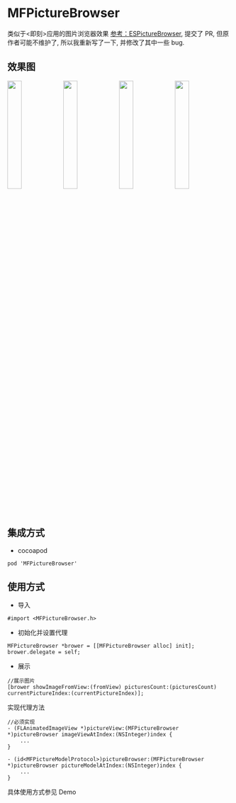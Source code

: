 # MFPictureBrowser

类似于<即刻>应用的图片浏览器效果
[参考：ESPictureBrowser](https://github.com/EnjoySR/ESPictureBrowser), 提交了 PR, 但原作者可能不维护了, 所以我重新写了一下, 并修改了其中一些 bug.

## 效果图

<img src="https://github.com/GodzzZZZ/MFPictureBrowser/blob/master/SnapShot/1.webp" width="25%"/><img src="https://github.com/GodzzZZZ/MFPictureBrowser/blob/master/SnapShot/2.webp" width="25%"/><img src="https://github.com/GodzzZZZ/MFPictureBrowser/blob/master/SnapShot/3.webp" width="25%"/><img src="https://github.com/GodzzZZZ/MFPictureBrowser/blob/master/SnapShot/4.webp" width="25%"/>

## 集成方式
- cocoapod

```
pod 'MFPictureBrowser'
```

## 使用方式

- 导入

```objc
#import <MFPictureBrowser.h>
```

- 初始化并设置代理

```objc
MFPictureBrowser *brower = [[MFPictureBrowser alloc] init];
brower.delegate = self;
```
- 展示

```objc
//展示图片
[brower showImageFromView:(fromView) picturesCount:(picturesCount) currentPictureIndex:(currentPictureIndex)];
```

 实现代理方法

```objc
//必须实现
- (FLAnimatedImageView *)pictureView:(MFPictureBrowser *)pictureBrowser imageViewAtIndex:(NSInteger)index {
    ...
}

- (id<MFPictureModelProtocol>)pictureBrowser:(MFPictureBrowser *)pictureBrowser pictureModelAtIndex:(NSInteger)index {
    ...
}
```

具体使用方式参见 Demo

